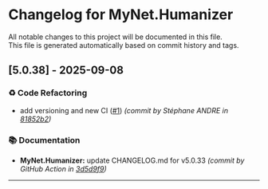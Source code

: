 # Changelog for MyNet.Humanizer

All notable changes to this project will be documented in this file.  
This file is generated automatically based on commit history and tags.




## [5.0.38] - 2025-09-08


### ♻️ Code Refactoring

- add versioning and new CI ([#1](https://github.com/sandre58/MyNet/issues/1)) *(commit by Stéphane ANDRE in [81852b2](https://github.com/sandre58/MyNet/commit/81852b2d63ece675b59e57a9497bec3fd444f95b))*


### 📚 Documentation

- **MyNet.Humanizer:** update CHANGELOG.md for v5.0.33 *(commit by GitHub Action in [3d5d9f9](https://github.com/sandre58/MyNet/commit/3d5d9f986a4aca3714362629f83edc251e8e296e))*











---

